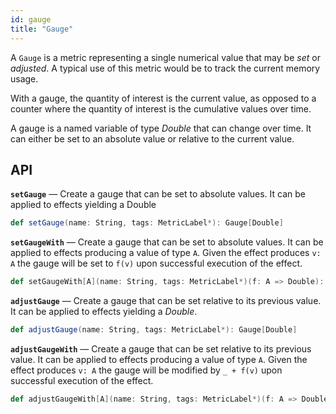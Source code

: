 ```yaml
---
id: gauge
title: "Gauge"
---
```


A `Gauge` is a metric representing a single numerical value that may be _set_ or _adjusted_. A typical use of this metric would be to track the current memory usage.

With a gauge, the quantity of interest is the current value, as opposed to a counter where the quantity of interest is the cumulative values over time.

A gauge is a named variable of type _Double_ that can change over time. It can either be set to an absolute value or relative to the current value.

## API

**`setGauge`** — Create a gauge that can be set to absolute values. It can be applied to effects yielding a Double

```scala
def setGauge(name: String, tags: MetricLabel*): Gauge[Double]
```

**`setGaugeWith`** — Create a gauge that can be set to absolute values. It can be applied to effects producing a value of type `A`. Given the effect produces `v: A` the gauge will be set to `f(v)` upon successful execution of the effect.

```scala
def setGaugeWith[A](name: String, tags: MetricLabel*)(f: A => Double): Gauge[A]
```

**`adjustGauge`** — Create a gauge that can be set relative to its previous value. It can be applied to effects yielding a _Double_.

```scala
def adjustGauge(name: String, tags: MetricLabel*): Gauge[Double]
```

**`adjustGaugeWith`** — Create a gauge that can be set relative to its previous value. It can be applied to effects producing a value of type `A`. Given the effect produces `v: A` the gauge will be modified by `_ + f(v)` upon successful execution of the effect.

```scala
def adjustGaugeWith[A](name: String, tags: MetricLabel*)(f: A => Double): Gauge[A]
```

